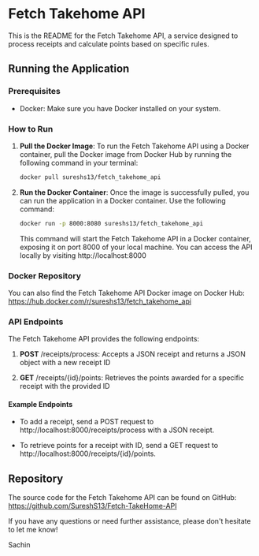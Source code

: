 # Fetch Takehome API

This is the README for the Fetch Takehome API, a service designed to process receipts and calculate points based on specific rules.

## Running the Application

### Prerequisites

- Docker: Make sure you have Docker installed on your system.

### How to Run

1. **Pull the Docker Image**: To run the Fetch Takehome API using a Docker container, pull the Docker image from Docker Hub by running the following command in your terminal:

   ```bash
   docker pull sureshs13/fetch_takehome_api
    ```

2. **Run the Docker Container**: Once the image is successfully pulled, you can run the application in a Docker container. Use the following command:

   ```bash
   docker run -p 8000:8080 sureshs13/fetch_takehome_api
    ```
    This command will start the Fetch Takehome API in a Docker container, exposing it on port 8000 of your local machine. You can access the API locally by visiting http://localhost:8000



### Docker Repository
You can also find the Fetch Takehome API Docker image on Docker Hub: https://hub.docker.com/r/sureshs13/fetch_takehome_api

### API Endpoints
The Fetch Takehome API provides the following endpoints:

1. **POST** /receipts/process: Accepts a JSON receipt and returns a JSON object with a new receipt ID


2. **GET** /receipts/{id}/points: Retrieves the points awarded for a specific receipt with the provided ID

#### Example Endpoints
- To add a receipt, send a POST request to http://localhost:8000/receipts/process with a JSON receipt.


- To retrieve points for a receipt with ID, send a GET request to http://localhost:8000/receipts/{id}/points.

## Repository
The source code for the Fetch Takehome API can be found on GitHub: https://github.com/SureshS13/Fetch-TakeHome-API

If you have any questions or need further assistance, please don't hesitate to let me know!

Sachin